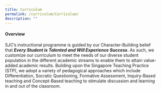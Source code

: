 ```yaml
---
title: Curriculum
permalink: /curriculum/Curriculum/
description: ""
---
```

#### **Overview**


SJC’s instructional programme is guided by our Character-Building belief that **_Every Student is Talented and Will Experience Success_**. As such, we customize our curriculum to meet the needs of our diverse student population in the different academic streams to enable them to attain value-added academic results. Building upon the Singapore Teaching Practice (STP), we adopt a variety of pedagogical approaches which include Differentiation, Socratic Questioning, Formative Assessment, Inquiry-Based teaching and Concept-Based teaching to stimulate discussion and learning in and out of the classroom.